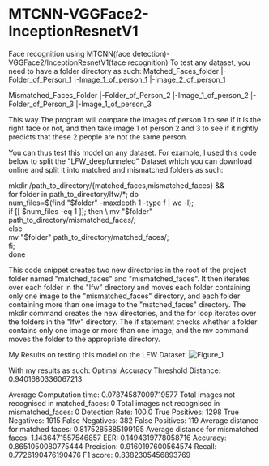 # MTCNN-VGGFace2-InceptionResnetV1
Face recognition using MTCNN(face detection)-VGGFace2/InceptionResnetV1(face recognition)
To test any dataset, you need to have a folder directory as such:
Matched_Faces_folder
  |-Folder_of_Person_1
    |-Image_1_of_person_1
    |-Image_2_of_person_1

Mismatched_Faces_Folder
  |-Folder_of_Person_2
    |-Image_1_of_person_2
  |-Folder_of_Person_3
    |-Image_1_of_person_3
    
This way The program will compare the images of person 1 to see if it is the right face or not, and then take image 1 of person 2 and 3 to see if 
it rightly predicts that these 2 people are not the same person. 

You can thus test this model on any dataset. For example, I used this code below to split the "LFW_deepfunneled" Dataset which you can download online 
and split it into matched and mismatched folders as such:

mkdir /path_to_directory/{matched_faces,mismatched_faces} && \
for folder in path_to_directory/lfw/*; do \
  num_files=$(find "$folder" -maxdepth 1 -type f | wc -l); \
  if [[ $num_files -eq 1 ]]; then \
    mv "$folder" path_to_directory/mismatched_faces/; \
  else \
    mv "$folder" path_to_directory/matched_faces/; \
  fi; \
done

This code snippet creates two new directories in the root of the project folder named "matched_faces" and "mismatched_faces".
It then iterates over each folder in the "lfw" directory and moves each folder containing only one image to the "mismatched_faces" directory, 
and each folder containing more than one image to the "matched_faces" directory. The mkdir command creates the new directories, 
and the for loop iterates over the folders in the "lfw" directory. 
The if statement checks whether a folder contains only one image or more than one image, 
and the mv command moves the folder to the appropriate directory.


My Results on testing this model on the LFW Dataset:
![Figure_1](https://user-images.githubusercontent.com/118690399/228976526-02a12f93-d466-45a7-ba4f-72159bc8907b.png)

With my results as such:
Optimal Accuracy Threshold Distance: 0.9401680336067213

Average Computation time: 0.07874587009719577
Total images not recognised in matched_faces: 0
Total images not recognised in mismatched_faces: 0
Detection Rate: 100.0
True Positives:  1298
True Negatives:  1915
False Negatives:  382
False Positives:  119
Average distance for matched faces: 0.8175285885199195
Average distance for mismatched faces: 1.1436471557546857
EER: 0.1494319778058716
Accuracy:  0.8651050080775444
Precision:  0.9160197600564574
Recall:  0.7726190476190476
F1 score:  0.8382305456893769

